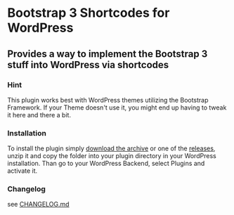 # Bootstrap 3 Shortcodes for WordPress

## Provides a way to implement the Bootstrap 3 stuff into WordPress via shortcodes

### Hint
This plugin works best with WordPress themes utilizing the Bootstrap Framework. If your Theme doesn't use it, you might end up having to tweak it here and there a bit.

### Installation
To install the plugin simply [download the archive](https://github.com/ppfeufer/bootstrap-3-shortcodes-for-wordpress/archive/master.zip) or one of the [releases](https://github.com/ppfeufer/eve-online-fitting-manager/releases), unzip it and copy the folder into your plugin directory in your WordPress installation. Than go to your WordPress Backend, select Plugins and activate it.

### Changelog
see [CHANGELOG.md](CHANGELOG.md)
